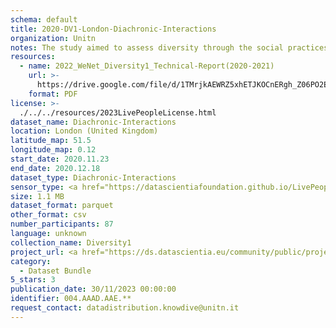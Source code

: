 ```yaml
---
schema: default
title: 2020-DV1-London-Diachronic-Interactions
organization: Unitn
notes: The study aimed to assess diversity through the social practices and daily behaviors of university students from eight different countries. The research was carried out in two phases. Initially, a large sample of students from Denmark, Italy, Mongolia, Paraguay, the United Kingdom, China, Mexico, and India, completed a survey on their social practices, as well as their socio-demographic, cultural, and psychological elements. In the second phase, a sub-sample of the respondents engaged in a four-week data collection by using an innovative smartphone application called iLog. This app collected data from thirty-four smartphone sensors around the clock, allowing for an in-depth investigation into the diversity and daily routines of university students across countries, both synchronically and diachronically.
resources:
  - name: 2022_WeNet_Diversity1_Technical-Report(2020-2021)
    url: >-
      https://drive.google.com/file/d/1TMrjkAEWRZ5xhETJKOCnERgh_Z06PO2E/view?usp=drive_link
    format: PDF
license: >-
  ./../../resources/2023LivePeopleLicense.html
dataset_name: Diachronic-Interactions
location: London (United Kingdom)
latitude_map: 51.5
longitude_map: 0.12
start_date: 2020.11.23
end_date: 2020.12.18
dataset_type: Diachronic-Interactions
sensor_type: <a href="https://datascientiafoundation.github.io/LivePeople/datasets/2020-DV1-London-Contribution%20Answers/"> Timediaries answers </a>, <a href="https://datascientiafoundation.github.io/LivePeople/datasets/2020-DV1-London-Contribution%20Questions/"> Timediaries questions </a>, <a href="https://datascientiafoundation.github.io/LivePeople/datasets/2020-DV1-London-Contribution%20Confirmation/"> Timediaries confirmation </a> 
size: 1.1 MB
dataset_format: parquet
other_format: csv
number_participants: 87
language: unknown
collection_name: Diversity1
project_url: <a href="https://ds.datascientia.eu/community/public/projects/ff8fb8d9-ecfd-4c39-bc09-c80eb4d90405">https://ds.datascientia.eu/community/public/projects/ff8fb8d9-ecfd-4c39-bc09-c80eb4d90405</a>
category:
  - Dataset Bundle
5_stars: 3
publication_date: 30/11/2023 00:00:00
identifier: 004.AAAD.AAE.**
request_contact: datadistribution.knowdive@unitn.it
---
```

